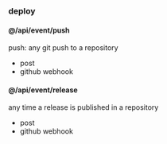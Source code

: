 ### deploy
#### @/api/event/push
push: any git push to a repository
- post
- github webhook

#### @/api/event/release
any time a release is published in a repository
- post
- github webhook
